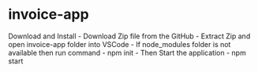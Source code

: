 # invoice-app

Download and Install
    - Download Zip file from the GitHub 
    - Extract Zip and open invoice-app folder into VSCode
    - If node_modules folder is not available then run command - npm init
    - Then Start the application - npm start
 
